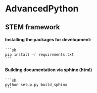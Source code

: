 # AdvancedPython
## STEM framework

#### Installing the packages for development:
    ```sh
    pip install -r requirements.txt
    ```

#### Building documentation via sphinx (html)
    ```sh
    python setup.py build_sphinx
    ```